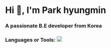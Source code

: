 # Hi 👋, I'm Park hyungmin
### A passionate B.E developer from Korea
### Languages or Tools: <a href="https://spring.io/" target="_blank"><img src="https://www.vectorlogo.zone/logos/springio/springio-icon.svg" alt="spring" width="18" height="18"/></a>
